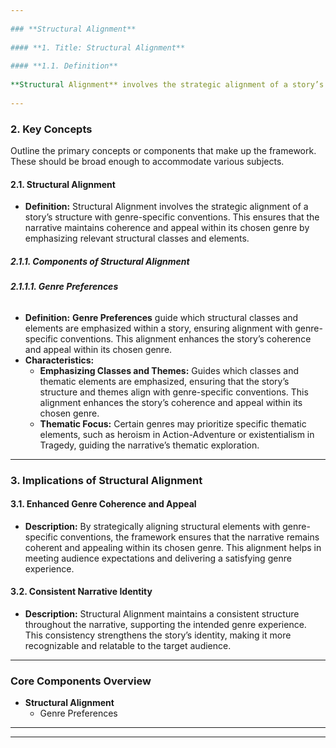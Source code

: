 ```yaml
---
    
### **Structural Alignment**
    
#### **1. Title: Structural Alignment**
    
#### **1.1. Definition**
    
**Structural Alignment** involves the strategic alignment of a story’s structure with genre-specific conventions. This ensures that the narrative maintains coherence and appeal within its chosen genre by emphasizing relevant structural classes and elements. By aligning structural components with genre norms, authors can create stories that resonate with audience expectations and deliver a satisfying genre-specific experience.
    
---
```


### **2. Key Concepts**

Outline the primary concepts or components that make up the framework. These should be broad enough to accommodate various subjects.

#### **2.1. Structural Alignment**

- **Definition:**
  Structural Alignment involves the strategic alignment of a story’s structure with genre-specific conventions. This ensures that the narrative maintains coherence and appeal within its chosen genre by emphasizing relevant structural classes and elements.

##### **2.1.1. Components of Structural Alignment**

###### **2.1.1.1. Genre Preferences**

- **Definition:**
  **Genre Preferences** guide which structural classes and elements are emphasized within a story, ensuring alignment with genre-specific conventions. This alignment enhances the story’s coherence and appeal within its chosen genre.
- **Characteristics:**
  - **Emphasizing Classes and Themes:** Guides which classes and thematic elements are emphasized, ensuring that the story’s structure and themes align with genre-specific conventions. This alignment enhances the story’s coherence and appeal within its chosen genre.
  - **Thematic Focus:** Certain genres may prioritize specific thematic elements, such as heroism in Action-Adventure or existentialism in Tragedy, guiding the narrative’s thematic exploration.

---

### **3. Implications of Structural Alignment**

#### **3.1. Enhanced Genre Coherence and Appeal**

- **Description:**
  By strategically aligning structural elements with genre-specific conventions, the framework ensures that the narrative remains coherent and appealing within its chosen genre. This alignment helps in meeting audience expectations and delivering a satisfying genre experience.

#### **3.2. Consistent Narrative Identity**

- **Description:**
  Structural Alignment maintains a consistent structure throughout the narrative, supporting the intended genre experience. This consistency strengthens the story’s identity, making it more recognizable and relatable to the target audience.

---

### **Core Components Overview**

- **Structural Alignment**
  - Genre Preferences

---

---
